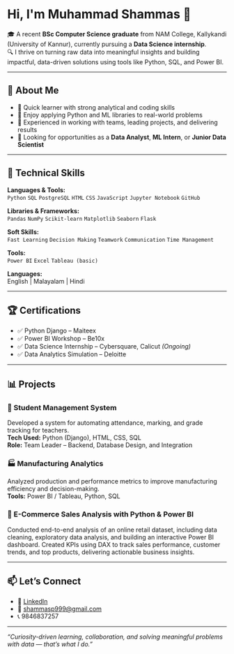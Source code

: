 # Hi, I'm Muhammad Shammas 👋

🎓 A recent **BSc Computer Science graduate** from NAM College, Kallykandi (University of Kannur), currently pursuing a **Data Science internship**.  
🔍 I thrive on turning raw data into meaningful insights and building impactful, data-driven solutions using tools like Python, SQL, and Power BI.

---

## 🧠 About Me

- 🔹 Quick learner with strong analytical and coding skills
- 🔹 Enjoy applying Python and ML libraries to real-world problems
- 🔹 Experienced in working with teams, leading projects, and delivering results
- 🔹 Looking for opportunities as a **Data Analyst**, **ML Intern**, or **Junior Data Scientist**

---

## 🧰 Technical Skills

**Languages & Tools:**  
`Python` `SQL` `PostgreSQL` `HTML` `CSS` `JavaScript` `Jupyter Notebook` `GitHub`

**Libraries & Frameworks:**  
`Pandas` `NumPy` `Scikit-learn` `Matplotlib` `Seaborn` `Flask`

**Soft Skills:**  
`Fast Learning` `Decision Making` `Teamwork` `Communication` `Time Management`

**Tools:**  
`Power BI` `Excel` `Tableau (basic)`  

**Languages:**  
English | Malayalam | Hindi

---

## 🏆 Certifications

- ✅ Python Django – Maiteex
- ✅ Power BI Workshop – Be10x
- ✅ Data Science Internship – Cybersquare, Calicut *(Ongoing)*
- ✅ Data Analytics Simulation – Deloitte

---

## 📊 Projects

### 📘 Student Management System
Developed a system for automating attendance, marking, and grade tracking for teachers.  
**Tech Used:** Python (Django), HTML, CSS, SQL  
**Role:** Team Leader – Backend, Database Design, and Integration

### 🏭 Manufacturing Analytics
Analyzed production and performance metrics to improve manufacturing efficiency and decision-making.  
**Tools:** Power BI / Tableau, Python, SQL


 ###   🛒 E-Commerce Sales Analysis with Python & Power BI 
 Conducted end-to-end analysis of an online retail dataset, including data cleaning, exploratory data analysis, and building an interactive Power BI dashboard. Created KPIs using DAX to track sales performance, customer trends, and top products, delivering actionable business insights.

---

## 📫 Let’s Connect

- 🔗 [LinkedIn](https://www.linkedin.com/in/muhammad-shammas-074017277/)
- 📧 shammasp999@gmail.com
- 📞 9846837257

---

_“Curiosity-driven learning, collaboration, and solving meaningful problems with data — that’s what I do.”_
